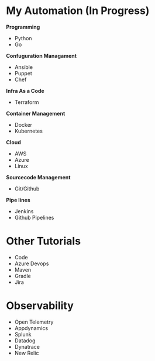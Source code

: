 # My Automation (In Progress)
<b>Programming</b>
<ul>
<li>Python</li>
<li>Go</li>
</ul>
<b>Confuguration Managament</b>
<ul>
<li>Ansible</li>
<li>Puppet</li>
<li>Chef</li>
</ul>
<b>Infra As a Code</b>
<ul>
<li>Terraform</li>
</ul>
<b>Container Management</b>
<ul>
<li>Docker</li>
<li>Kubernetes</li>
</ul>
<b>Cloud</b>
<ul>
<li>AWS</li>
<li>Azure</li>
<li>Linux</li>
</ul>
<b>Sourcecode Management</b>
<ul>
<li>Git/Github</li>
</ul>
<b>Pipe lines</b>
<ul>
<li>Jenkins</li>
<li>Github Pipelines</li>
</ul>

# Other Tutorials
<ul>
<li>Code</li>
<li>Azure Devops</li>
<li>Maven</li>
<li>Gradle</li>
<li>Jira</li>
</ul>

# Observability
<ul>
<li>Open Telemetry</li>
<li>Appdynamics</li>
<li>Splunk</li>
<li>Datadog</li>
<li>Dynatrace</li>
<li>New Relic</li>
</ul>